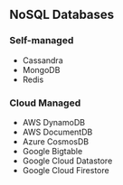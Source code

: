 ## NoSQL Databases

### Self-managed
- Cassandra
- MongoDB 
- Redis

### Cloud Managed
- AWS DynamoDB
- AWS DocumentDB
- Azure CosmosDB
- Google Bigtable
- Google Cloud Datastore
- Google Cloud Firestore
